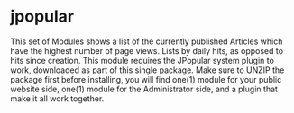 # jpopular
This set of Modules shows a list of the currently published Articles which have the highest number of page views. Lists by daily hits, as opposed to hits since creation. This module requires the JPopular system plugin to work, downloaded as part of this single package. Make sure to UNZIP the package first before installing, you will find one(1) module for your public website side, one(1) module for the Administrator side, and a plugin that make it all work together.
